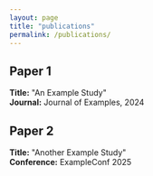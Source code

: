 ```yaml
---
layout: page
title: "publications"
permalink: /publications/
---
```


## Paper 1
**Title:** "An Example Study"  
**Journal:** Journal of Examples, 2024

## Paper 2
**Title:** "Another Example Study"  
**Conference:** ExampleConf 2025
